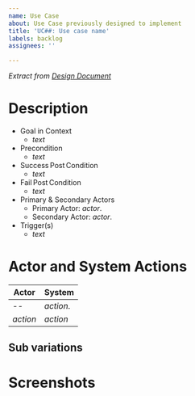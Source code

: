 ```yaml
---
name: Use Case
about: Use Case previously designed to implement
title: 'UC##: Use case name'
labels: backlog
assignees: ''

---
```


_*Extract from [Design Document](https://mysait.sharepoint.com/sites/Capstoners/_layouts/15/Doc.aspx?OR=teams&action=edit&sourcedoc={7397DA88-2A12-4D2F-AEFD-45D5CB7AF287})*_

# Description
* Goal in Context
  * _text_
* Precondition
  * _text_
* Success Post Condition
  * _text_
* Fail Post Condition
  * _text_
* Primary & Secondary Actors
  * Primary Actor: _actor_.
  * Secondary Actor: _actor_.
* Trigger(s)
  * _text_

# Actor and System Actions
Actor | System
-- | --
--  | _action_.
_action_ | _action_
## Sub variations

# Screenshots

